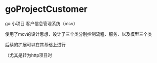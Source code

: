 # goProjectCustomer
go 小项目 客户信息管理系统（mcv）

使用了mcv的设计思想，设计了三个类分别控制流程、服务、以及模型三个类

后续的扩展可以在其基础上进行

（尤其是转为http项目时
